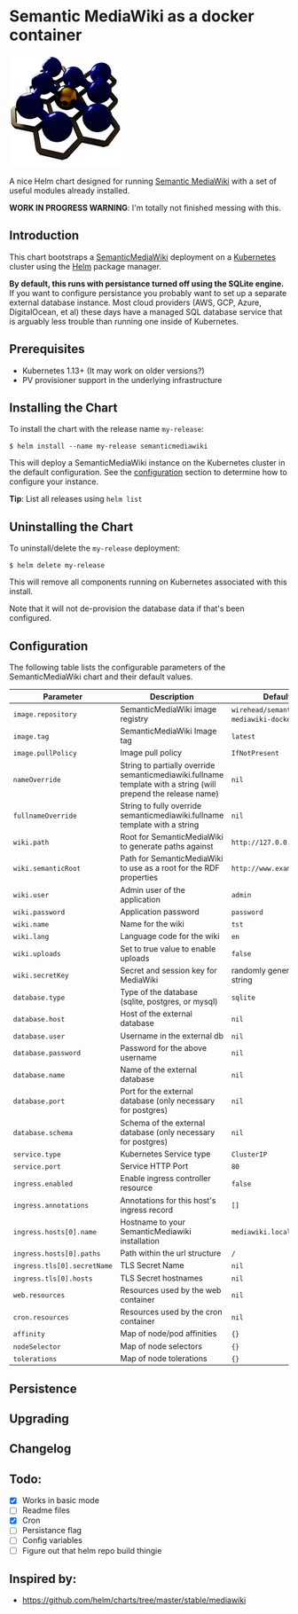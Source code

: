 # Semantic MediaWiki as a docker container

![Logo](https://raw.githubusercontent.com/wirehead/semantic-mediawiki-docker/master/icons/favicon-202x202.png)

A nice Helm chart designed for running [Semantic MediaWiki](https://www.semantic-mediawiki.org/) with a set of useful modules already installed.

**WORK IN PROGRESS WARNING**: I'm totally not finished messing with this.

## Introduction

This chart bootstraps a [SemanticMediaWiki](https://www.semantic-mediawiki.org/) deployment on a [Kubernetes](http://kubernetes.io) cluster using the [Helm](https://helm.sh) package manager.

**By default, this runs with persistance turned off using the SQLite engine.**  If you want to configure persistance you probably want to set up a separate external database instance.  Most cloud providers (AWS, GCP, Azure, DigitalOcean, et al) these days have a managed SQL database service that is arguably less trouble than running one inside of Kubernetes.  

## Prerequisites

- Kubernetes 1.13+ (It may work on older versions?)
- PV provisioner support in the underlying infrastructure

## Installing the Chart

To install the chart with the release name `my-release`:

```console
$ helm install --name my-release semanticmediawiki
```
This will deploy a SemanticMediaWiki instance on the Kubernetes cluster in the default configuration.  See the [configuration](#configuration) section to determine how to configure your instance.

**Tip**: List all releases using `helm list`

## Uninstalling the Chart

To uninstall/delete the `my-release` deployment:

```console
$ helm delete my-release
```
This will remove all components running on Kubernetes associated with this install.  

Note that it will not de-provision the database data if that's been configured.

## Configuration

The following table lists the configurable parameters of the SemanticMediaWiki chart and their default values.

|         Parameter           |               Description                                   |                         Default                         |
|-----------------------------|-------------------------------------------------------------|---------------------------------------------------------|
| `image.repository`          | SemanticMediaWiki image registry | `wirehead/semantic-mediawiki-docker` |
| `image.tag`                 | SemanticMediaWiki Image tag | `latest` |
| `image.pullPolicy`          | Image pull policy | `IfNotPresent` |
| `nameOverride`              | String to partially override semanticmediawiki.fullname template with a string (will prepend the release name) | `nil` |
| `fullnameOverride`          | String to fully override semanticmediawiki.fullname template with a string | `nil` |
| `wiki.path`                 | Root for SemanticMediaWiki to generate paths against | `http://127.0.0.1:8080` |
| `wiki.semanticRoot`         | Path for SemanticMediaWiki to use as a root for the RDF properties | `http://www.example.com/` |
| `wiki.user`                 | Admin user of the application | `admin` |
| `wiki.password`             | Application password | `password` |
| `wiki.name`                 | Name for the wiki | `tst` |
| `wiki.lang`                 | Language code for the wiki | `en` |
| `wiki.uploads`              | Set to true value to enable uploads | `false` |
| `wiki.secretKey`            | Secret and session key for MediaWiki | randomly generated string |
| `database.type`             | Type of the database (sqlite, postgres, or mysql) | `sqlite` |
| `database.host`             | Host of the external database | `nil` |
| `database.user`             | Username in the external db | `nil` |
| `database.password`         | Password for the above username | `nil` |
| `database.name`             | Name of the external database | `nil` |
| `database.port`             | Port for the external database (only necessary for postgres) | `nil` |
| `database.schema`           | Schema of the external database (only necessary for postgres) | `nil` |
| `service.type`              | Kubernetes Service type | `ClusterIP` |
| `service.port`              | Service HTTP Port | `80` |
| `ingress.enabled`           | Enable ingress controller resource | `false` |
| `ingress.annotations`       | Annotations for this host's ingress record | `[]` |
| `ingress.hosts[0].name`     | Hostname to your SemanticMediawiki installation | `mediawiki.local` |
| `ingress.hosts[0].paths`    | Path within the url structure | `/` |
| `ingress.tls[0].secretName` | TLS Secret Name | `nil` |
| `ingress.tls[0].hosts`      | TLS Secret hostnames | `nil` |
| `web.resources`             | Resources used by the web container | `nil` |
| `cron.resources`            | Resources used by the cron container | `nil` |
| `affinity`                  | Map of node/pod affinities | `{}` |
| `nodeSelector`              | Map of node selectors | `{}` |
| `tolerations`               | Map of node tolerations | `{}` |

## Persistence

## Upgrading

## Changelog

## Todo:

- [x] Works in basic mode
- [ ] Readme files
- [x] Cron
- [ ] Persistance flag
- [ ] Config variables
- [ ] Figure out that helm repo build thingie

## Inspired by:

 * https://github.com/helm/charts/tree/master/stable/mediawiki